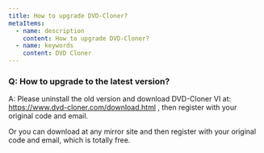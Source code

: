 ```yaml
---
title: How to upgrade DVD-Cloner?
metaItems:
  - name: description
    content: How to upgrade DVD-Cloner?
  - name: keywords
    content: DVD Cloner
---
```


### Q: How to upgrade to the latest version?

A:
Please uninstall the old version and download DVD-Cloner VI at: https://www.dvd-cloner.com/download.html , then register with your original code and email.

Or you can download at any mirror site and then register with your original code and email, which is totally free.

